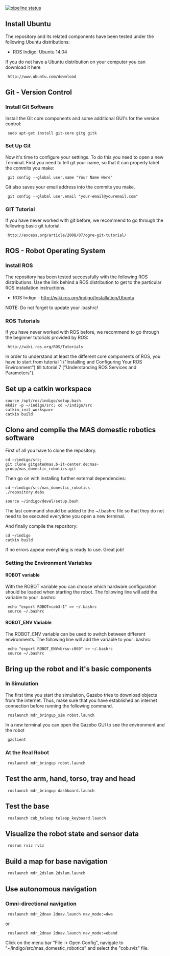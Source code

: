 [![pipeline status](https://mas.b-it-center.de/gitgate/mas-group/mas_common_robotics/badges/indigo/pipeline.svg)](https://mas.b-it-center.de/gitgate/mas-group/mas_common_robotics/commits/indigo)


## Install Ubuntu
The repository and its related components have been tested under the following Ubuntu distributions:

- ROS Indigo: Ubuntu 14.04

If you do not have a Ubuntu distribution on your computer you can download it here

     http://www.ubuntu.com/download

## Git - Version Control
### Install Git Software
Install the Git core components and some additional GUI's for the version control:

     sudo apt-get install git-core gitg gitk

### Set Up Git
Now it's time to configure your settings. To do this you need to open a new Terminal. First you need to tell git your name, so that it can properly label the commits you make:

     git config --global user.name "Your Name Here"

Git also saves your email address into the commits you make.

     git config --global user.email "your-email@youremail.com"


### GIT Tutorial
If you have never worked with git before, we recommend to go through the following basic git tutorial:

     http://excess.org/article/2008/07/ogre-git-tutorial/


## ROS - Robot Operating System
### Install ROS
The repository has been tested successfully with the following ROS distributions. Use the link behind a ROS distribution to get to the particular ROS installation instructions.


- ROS Indigo - http://wiki.ros.org/indigo/Installation/Ubuntu

NOTE: Do not forget to update your .bashrc!


### ROS Tutorials
If you have never worked with ROS before, we recommend to go through the beginner tutorials provided by ROS:

     http://wiki.ros.org/ROS/Tutorials

In order to understand at least the different core components of ROS, you have to start from tutorial 1 ("Installing and Configuring Your ROS Environment") till tutorial 7 ("Understanding ROS Services and Parameters").


## Set up a catkin workspace

    source /opt/ros/indigo/setup.bash
    mkdir -p ~/indigo/src; cd ~/indigo/src
    catkin_init_workspace
    catkin build

## Clone and compile the MAS domestic robotics software
First of all you have to clone the repository.

    cd ~/indigo/src;
    git clone gitgate@mas.b-it-center.de:mas-group/mas_domestic_robotics.git

Then go on with installing further external dependencies:

    cd ~/indigo/src/mas_domestic_robotics
    ./repository.debs

    source ~/indigo/devel/setup.bash

The last command should be added to the ~/.bashrc file so that they do not need to be executed everytime you open a new terminal.


And finally compile the repository:

    cd ~/indigo
    catkin build


If no errors appear everything is ready to use. Great job!


### Setting the Environment Variables
#### ROBOT variable
With the ROBOT variable you can choose which hardware configuration should be loaded when starting the robot. The following line will add the variable to your .bashrc:

     echo "export ROBOT=cob3-1" >> ~/.bashrc
     source ~/.bashrc



#### ROBOT_ENV Variable
The ROBOT_ENV variable can be used to switch between different environments. The following line will add the variable to your .bashrc:

     echo "export ROBOT_ENV=brsu-c069" >> ~/.bashrc
     source ~/.bashrc



## Bring up the robot and it's basic components
### In Simulation

The first time you start the simulation, Gazebo tries to download objects from the internet. Thus, make sure that you have established an internet connection before running the following command.

     roslaunch mdr_bringup_sim robot.launch


In a new terminal you can open the Gazebo GUI to see the environment and the robot

     gzclient


### At the Real Robot

     roslaunch mdr_bringup robot.launch


## Test the arm, hand, torso, tray and head

     roslaunch mdr_bringup dashboard.launch


## Test the base

     roslaunch cob_teleop teleop_keyboard.launch


## Visualize the robot state and sensor data

     rosrun rviz rviz


## Build a map for base navigation

     roslaunch mdr_2dslam 2dslam.launch


## Use autonomous navigation
### Omni-directional navigation

     roslaunch mdr_2dnav 2dnav.launch nav_mode:=dwa

or

     roslaunch mdr_2dnav 2dnav.launch nav_mode:=eband


Click on the menu bar "File -> Open Config", navigate to "~/indigo/src/mas_domestic_robotics" and select the "cob.rviz" file.
